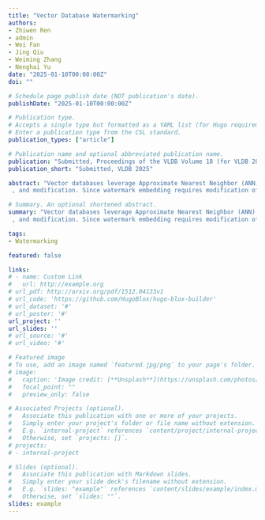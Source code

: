 ```yaml
---
title: "Vector Database Watermarking"
authors:
- Zhiwen Ren
- admin
- Wei Fan
- Jing Qiu
- Weiming Zhang
- Nenghai Yu
date: "2025-01-10T00:00:00Z"
doi: ""

# Schedule page publish date (NOT publication's date).
publishDate: "2025-01-10T00:00:00Z"

# Publication type.
# Accepts a single type but formatted as a YAML list (for Hugo requirements).
# Enter a publication type from the CSL standard.
publication_types: ["article"]

# Publication name and optional abbreviated publication name.
publication: "Submitted, Proceedings of the VLDB Volume 18 (for VLDB 2025)"
publication_short: "Submitted, VLDB 2025"

abstract: "Vector databases leverage Approximate Nearest Neighbor (ANN) query capabilities to support tasks such as image retrieval and Retrieval-Augmented Generation (RAG), making them highly valuable digital assets. However, they also face security threats like unauthorized replication. By embedding invisible information, watermarking technology can be used for ownership authentication. This paper introduces the first watermarking scheme specifically designed for vector databases. The scheme consists of four steps: generating identifiers, grouping, cryptographic mapping 
 , and modification. Since watermark embedding requires modification of certain vectors, it may negatively affect the ANN query results. Further investigation reveals that in the widely used Hierarchical Navigable Small World (HNSW) indexing structure for vector databases, heuristic edge selection and pruning strategies result in some vectors having fewer edges or even none at all. These vectors exhibit significantly lower query frequencies than others, which means that modifying these vectors incurs less impact on query results. Based on this observation, we propose the Transparent Vector Priority (TVP) watermarking scheme, which prioritizes embedding watermark in these low-query-frequency “transparent” vectors to minimize the impact of watermark embedding on query results. Experimental results show that compared to the current most effective and relevant watermarking schemes, the TVP scheme can significantly reduce the number of missed and false queries by approximately 75%."

# Summary. An optional shortened abstract.
summary: "Vector databases leverage Approximate Nearest Neighbor (ANN) query capabilities to support tasks such as image retrieval and Retrieval-Augmented Generation (RAG), making them highly valuable digital assets. However, they also face security threats like unauthorized replication. By embedding invisible information, watermarking technology can be used for ownership authentication. This paper introduces the first watermarking scheme specifically designed for vector databases. The scheme consists of four steps: generating identifiers, grouping, cryptographic mapping 
 , and modification. Since watermark embedding requires modification of certain vectors, it may negatively affect the ANN query results. Further investigation reveals that in the widely used Hierarchical Navigable Small World (HNSW) indexing structure for vector databases, heuristic edge selection and pruning strategies result in some vectors having fewer edges or even none at all. These vectors exhibit significantly lower query frequencies than others, which means that modifying these vectors incurs less impact on query results. Based on this observation, we propose the Transparent Vector Priority (TVP) watermarking scheme, which prioritizes embedding watermark in these low-query-frequency “transparent” vectors to minimize the impact of watermark embedding on query results. Experimental results show that compared to the current most effective and relevant watermarking schemes, the TVP scheme can significantly reduce the number of missed and false queries by approximately 75%."

tags:
- Watermarking

featured: false

links:
# - name: Custom Link
#   url: http://example.org
# url_pdf: http://arxiv.org/pdf/1512.04133v1
# url_code: 'https://github.com/HugoBlox/hugo-blox-builder'
# url_dataset: '#'
# url_poster: '#'
url_project: ''
url_slides: ''
# url_source: '#'
# url_video: '#'

# Featured image
# To use, add an image named `featured.jpg/png` to your page's folder. 
# image:
#   caption: 'Image credit: [**Unsplash**](https://unsplash.com/photos/s9CC2SKySJM)'
#   focal_point: ""
#   preview_only: false

# Associated Projects (optional).
#   Associate this publication with one or more of your projects.
#   Simply enter your project's folder or file name without extension.
#   E.g. `internal-project` references `content/project/internal-project/index.md`.
#   Otherwise, set `projects: []`.
# projects:
# - internal-project

# Slides (optional).
#   Associate this publication with Markdown slides.
#   Simply enter your slide deck's filename without extension.
#   E.g. `slides: "example"` references `content/slides/example/index.md`.
#   Otherwise, set `slides: ""`.
slides: example
---
```

<div style="display:none">
This work is driven by the results in my [previous paper](/publication/conference-paper/) on LLMs.

{{% callout note %}}
Create your slides in Markdown - click the *Slides* button to check out the example.
{{% /callout %}}

Add the publication's **full text** or **supplementary notes** here. You can use rich formatting such as including [code, math, and images](https://docs.hugoblox.com/content/writing-markdown-latex/).
</div>
